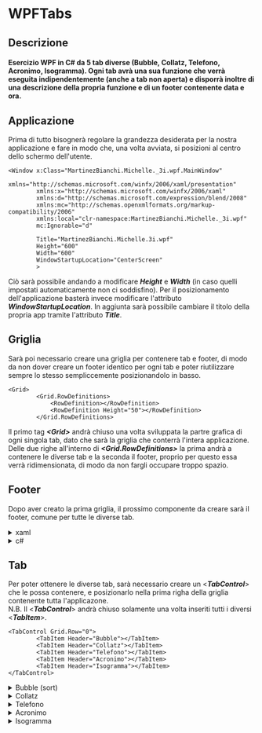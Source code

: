 # WPFTabs

## Descrizione
#### Esercizio WPF in C# da 5 tab diverse (Bubble, Collatz, Telefono, Acronimo, Isogramma). Ogni tab avrà una sua funzione che verrà eseguita indipendentemente (anche a tab non aperta) e disporrà inoltre di una descrizione della propria funzione e di un footer contenente data e ora.



## Applicazione
Prima di tutto bisognerà regolare la grandezza desiderata per la nostra applicazione e fare in modo che, una volta avviata, si posizioni al centro dello schermo dell'utente.
```xaml
<Window x:Class="MartinezBianchi.Michelle._3i.wpf.MainWindow"
        xmlns="http://schemas.microsoft.com/winfx/2006/xaml/presentation"
        xmlns:x="http://schemas.microsoft.com/winfx/2006/xaml"
        xmlns:d="http://schemas.microsoft.com/expression/blend/2008"
        xmlns:mc="http://schemas.openxmlformats.org/markup-compatibility/2006"
        xmlns:local="clr-namespace:MartinezBianchi.Michelle._3i.wpf"
        mc:Ignorable="d"
        
        Title="MartinezBianchi.Michelle.3i.wpf" 
        Height="600" 
        Width="600" 
        WindowStartupLocation="CenterScreen"
        >
```

Ciò sarà possibile andando a modificare <b><i>Height</i></b> e <b><i>Width</i></b> (in caso quelli impostati automaticamente non ci soddisfino). Per il posizionamento dell'applicazione basterà invece modificare l'attributo <b><i>WindowStartupLocation</i></b>. In aggiunta sarà possibile cambiare il titolo della propria app tramite l'attributo <b><i>Title</i></b>.
<br>
## Griglia
Sarà poi necessario creare una griglia per contenere tab e footer, di modo da non dover creare un footer identico per ogni tab e poter riutilizzare sempre lo stesso sempliccemente posizionandolo in basso.
        
```xaml
<Grid>
        <Grid.RowDefinitions>
            <RowDefinition></RowDefinition>
            <RowDefinition Height="50"></RowDefinition>
        </Grid.RowDefinitions>
```

Il primo tag <b><i><</i></b><b><i>Grid</i></b><b><i>></i></b> andrà chiuso una volta sviluppata la partre grafica di ogni singola tab, dato che sarà la griglia che conterrà l'intera applicazione. Delle due righe all'interno di <b><i><Grid.RowDefinitions></i></b> la prima andrà a contenere le diverse tab e la seconda il footer, proprio per questo essa verrà ridimensionata, di modo da non fargli occupare troppo spazio. 


## Footer
Dopo aver creato la prima griglia, il prossimo componente da creare sarà il footer, comune per tutte le diverse tab.

<details>
<summary>xaml</summary>

```xaml
<Grid Grid.Row="1" Height="50" VerticalAlignment="Bottom">
    <Grid.RowDefinitions>
        <RowDefinition></RowDefinition>
    </Grid.RowDefinitions>
    <Grid.ColumnDefinitions>
        <ColumnDefinition></ColumnDefinition>
        <ColumnDefinition></ColumnDefinition>
        <ColumnDefinition></ColumnDefinition>
        <ColumnDefinition></ColumnDefinition>
    </Grid.ColumnDefinitions>

    <StackPanel Grid.Column="3" VerticalAlignment="Center" HorizontalAlignment="Center" >
        <TextBlock x:Name="txtDataCo" Text="Data" Grid.Column="2"
                HorizontalAlignment="Center" VerticalAlignment="Center"
                    FontWeight="Bold"
                ></TextBlock>
        <TextBlock x:Name="txtOraCo" Text="Ora" Grid.Column="2"
                HorizontalAlignment="Center" VerticalAlignment="Center"
                ></TextBlock>
    </StackPanel>
</Grid>
```
Anche per il footer stesso sarà nececssario creare una griglia, di modo da poter posizionare data e ora in basso a destra. Per fare ciò definiamo una singola riga e ben 4 colonne, per poi posizionare uno <<b><i>StackPanel</i></b>> nella quarta colonna (<b><i>Grid.Column="3"</i></b>). Assicuriamoci poi di allineare a dovere il suo contenuto utilizzando <b><i>VerticalAlignment="Center"</i></b> e <b><i>HorizontalAlignment="Center"</i></b>. Successivamente posizioniamo al suo interno 2 <<b><i>TextBlock</i></b>> nei quali andremo ad inserire data e ora, che verranno gestiti e calcolati tramite c# all'interno del nostro file <b>MainWindow.xaml.cs</b>, proprio per questo motivo è necessario assegnare un nome ad entrambi i <<b><i>TextBlock</i></b>> usando <b><i>x:Name="nomeComponente"</i></b>, di modo da poter essere richiamati e modificati.
</details>

<details>
<summary>c#</summary>

```c#
public partial class MainWindow : Window
{
        private Timer _timer;
```

Partiamo col definire un oggetto di tipo <b><i>Timer</i></b> all'interno di <b><i>MainWindow : Window</i></b>.
<br><br>

```c#
public MainWindow()
{
        InitializeComponent();
        _timer = new Timer(Stufa, null, 0, 1000);
}
```

Proseguiamo con l'inizializzazione di <b><i>_timer</i></b> all'interno di <b><i>MainWindow()</i></b> definendo dei parametri ovvero <b><i>Stufa()</i></b>: la funzione che verrà chiamata, <b><i>null</i></b>: parametro che verrà passato alla funzione, <b><i>0</i></b>: tempo (in millisecondi) aspettato prima del primo scatto (prima volta che verrà chiamata la funzione) e infine <b><i>1000</i></b>: tempo (in millisecondi) aspettato prima del prossimo scatto (prossima volta che verrà chiamata la funzione), in questo modo ogni secondo il timer verrà aggiornato tramite <b><i>Stufa()</i></b>.
<br><br>

```c#
private void Stufa(object state)
{
    Dispatcher.Invoke(() =>
    {

        txtDataCo.Text = DateTime.Now.ToString().Split(' ')[0];
        txtOraCo.Text = DateTime.Now.ToString().Split(' ')[1];
    });
}
```

L'ultima cosa che rimane da fare è definire la nostra funzione <b><i>Stufa()</i></b>. Al suo interno creiamo un <b><i>Dispatcher.Invoke</i></b>, il quale ci permetterà di "bucare" il processo <b><i>Timer</i></b> (processo corrente), per poter apportare modifiche all'interno di quello della GUI. All'interno del <b><i>Dispatcher.Invoke</i></b> inseriamo le istruzioni da eseguire : tramite i nomi precedentemente assegnati ai <<b><i>TextBlock</i></b>>, andiamo a modificare il loro contenuto.
</details>

## Tab
Per poter ottenere le diverse tab, sarà necessario creare un <<b><i>TabControl</i></b>> che le possa contenere, e posizionarlo nella prima righa della griglia contenente tutta l'applicazone.<br>
N.B. Il <<b><i>TabControl</i></b>> andrà chiuso solamente una volta inseriti tutti i diversi <<b><i>TabItem</i></b>>.

```xaml
<TabControl Grid.Row="0">
        <TabItem Header="Bubble"></TabItem>
        <TabItem Header="Collatz"></TabItem>
        <TabItem Header="Telefono"></TabItem>
        <TabItem Header="Acronimo"></TabItem>
        <TabItem Header="Isogramma"></TabItem>
</TabControl>
```


<details>
<summary>Bubble (sort)</summary>
Questa tab si occuperà di generare un vettore randomico con numeri che vanno da 1 a 100, per poi riordinarlo tramite bubble sort.
<br>        
<details>
<summary>xaml</summary>

```xaml
<TabItem Header="Bubble">
    <Grid>

        <Grid.RowDefinitions>
            <RowDefinition Height="70"></RowDefinition>
            <RowDefinition Height="100"></RowDefinition>
            <RowDefinition Height="20"></RowDefinition>
            <RowDefinition></RowDefinition>
        </Grid.RowDefinitions>

        <Grid.ColumnDefinitions>
            <ColumnDefinition></ColumnDefinition>
            <ColumnDefinition></ColumnDefinition>
        </Grid.ColumnDefinitions>
```

Per prima cosa diamo un nome, che verrà mostrato all'utente, al nostro <<b><i>TabItem</i></b>> tramite l'attributo <b><i>Header</i></b>, successivamente creaiamo un griglia composta da 4 righe e 2 colonne ridimensionate in base ai loro scopi. Le righe serviranno per disporre al loro interno : descrizione, pulsante in grado di rigenerare un vettore e riordinarlo, tipo di sequenza sottostante (generata o ordinata) e la sequenza stessa. Le colonne saranno invece utili a tenere separate le due sequenza, ecco la rappresentazione grafica qui sotto.
<img src="https://github.com/MichelleMyBad/WPFTabs/assets/127590227/7c0740b8-903b-4d06-a859-b210689f905a">
">
<br><br>

```xaml
<RichTextBox Grid.Row="0" IsReadOnly="True" Grid.ColumnSpan="2">
    <FlowDocument>
        <Paragraph>
            Generato un vettore randomico con numeri che vanno da 1 a 100, il programma sarà in grado di riordinarlo tramite bubble sort
        </Paragraph>
    </FlowDocument>
</RichTextBox>
```

Proseguiamo con l'inserire all'interno della prima riga una breve descrizione di ciò di cui si occuperà questa tab: creaiamo una <<b><i>RichTextBox</i></b>> ed aggiungiamo <b><i>Grid.ColumnSpan="2"</i></b> come attributo di modo che si espanda per entrambe le nostre colonne, un altro attributo necessario sarà <b><i>IsReadOnly="True"</i></b> il quale servirà ad impedire all'utente di modificare il testo. Al suo interno inseriamo poi un <<b><i>FlowDocument</i></b>> che ci permetterà di scrivere la nostra descrizione dentro un <<b><i>Pararaph</i></b>>. 
<br><br>

```xaml
<Button  Grid.Column="0" Grid.Row="1" Grid.ColumnSpan="2" 
            Click="Button_Click_2">Rigenera vettore</Button>
```

Proseguendo, nella seconda riga, troveremo il nostro pulsante incaricato del riordinamento e generazione dei vettori, ci basterà associargli una funzione che verrà chiamata al click, ecco qui sotto un metodo veloce per poterlo fare.

<details>
        <summary>Creazione della funzione chiamata al click</summary> 
        <img src="https://github.com/MichelleMyBad/WPFTabs/assets/127590227/8aaeef93-0382-4fdf-8eb0-98cd891cf58d"> <br>
        Per creare una funzione associata al click del pulsante in modo semplice e veloce basterà fare doppio click su <b><i>Button</i></b> in questo modo.<br><br>
        <img src="https://github.com/MichelleMyBad/WPFTabs/assets/127590227/aec673f7-3416-4124-9897-c9a0b581f051"> <br>
        Sarà poi necessario andare nelle <b>Properties</b> e accedere alla sezione <b>Event Handler</b> cliccando dove mostrato in immagine.<br><br>
        <img src="https://github.com/MichelleMyBad/WPFTabs/assets/127590227/3657050e-0cb0-4227-8536-34f2a7ef7933)"><br> 
        Fare poi doppio click nello spazio a fianco a <b>Click</b> e verrà generato automaticamente l'attributo <b><i>Click="NomeFunzione"</i></b> al bottone e una funzione omonima all'interno del file <b>MainWindow.xaml.cs</b>
</details>
<br>

```xaml
<RichTextBox Grid.Row="2" Grid.Column="0" IsReadOnly="True" Height="100">
<FlowDocument>
    <Paragraph>Sequenza generata</Paragraph>
</FlowDocument>
</RichTextBox>

<RichTextBox Grid.Row="2" Grid.Column="1" IsReadOnly="True" Height="100">
<FlowDocument>
    <Paragraph>Sequenza riordinata</Paragraph>
</FlowDocument>
</RichTextBox>
```

Nella terza riga ci occuperemo semplicemente di inserire due <<b><i>RichTextBox</i></b>> dove poter scrivere <i>"Sequenza generata"</i> e <i>"Sequenza riordinata"</i>, di modo da permettere all'utente di differenziarle più facilmente.
<br><br>

```xaml
        <ListView Grid.Row="3" Grid.Column="0" x:Name="LstUnsorted"></ListView>
        <ListView Grid.Row="3" Grid.Column="1" x:Name="LstSorted"></ListView>
    </Grid>
</TabItem>
```

Per finire nell'ultima riga inseriamo le due <<b><i>ListView</i></b>> all'interno delle quali andremo a mostrare a schermo i nostri vettori (generato e ordinato). Bisognerà inoltre dargli dei nomi, di modo da poterle andare a modificare tramite c#.
<br>
</details>

<details>
<summary>c#</summary>

```c#
public partial class MainWindow : Window
{
        int[] unsortedStatic = new int[] { 2, 1, 3, 8, 7, 5, 6, 4, 100, 79, 1, 2, 10 };
        int[] unsorted = new int[] { 2, 1, 3, 8, 7, 5, 6, 4, 100, 79, 1, 2, 10 };
        Thread thread1;
        Thread thread2;
```

Per prima cosa creiamo all'interno di <b><i>MainWindow : Window</i></b> due liste di numeri, rispettivamente una che resterà nella lista di numeri creati e una che verrà poi riordinata. Creiamo poi due <b><i>Thread</i></b> che si occuperanno rispettivamente di gestire lo smistamento (bubble sort) e di generare un nuovo vettore.
<br><br>

```c#
public MainWindow()
{
    InitializeComponent();
    thread1 = new Thread(Sort);
    thread1.Start();
    LstUnsorted.ItemsSource = unsortedStatic;
}
```

Successivamente avviamo la funzione <b><i>Sort()</i></b> nel <b><i>thread1</i></b> e assegniamo alla <<b><i>ListView</i></b>>, che mostrerà la sequenza di partenza, l'apposito array di numeri.
<br><br>

```c#
public void Sort()
{
    Dispatcher.Invoke(() =>
    {
        LstSorted.ItemsSource = unsorted;
    });
    int tmp;
    for (int lunghezza = unsorted.Length; lunghezza > 1; lunghezza--)
    {
        for (int i = 0; i < lunghezza - 1; i++)
        {
            if (unsorted[i] > unsorted[i + 1])
            {
                tmp = unsorted[i];
                unsorted[i] = unsorted[i + 1];
                unsorted[i + 1] = tmp;
            }
            Dispatcher.Invoke(() =>
            {
                LstSorted.Items.Refresh();
            });
            Thread.Sleep(100);
        }
    }
}
```
Nella funzione <b><i>Sort()</i></b> inzieremo subito con l'aggiornare la <<b><i>ListView</i></b>> che dovrà contenere la sequenza alla fine del riordinamento, assegnandole il vettore apposito. Utilizziamo poi un semplice bubble sort per occuparci del vettore e, al termine di ogni ciclo, aggiorniamo l'interfaccia grafica tramite <b><i>Dispatcher.Invoke</i></b>, mostrando così all'utente il riordinamento in modo progressivo.
<br><br>

```c#
private void Button_Click_2(object sender, RoutedEventArgs e)
{
    if (thread1.ThreadState == ThreadState.Stopped)
    {
        if (thread2 == null || thread2.ThreadState == ThreadState.Stopped)
        {
            thread2 = new Thread(Generate);
            thread2.Start();
        }

    }
}
```
Proseguiamo con l'iniziare la generazione e il riordinamento di un nuovo vettore al click del pulsante: per prima cosa controlliamo che entrambi i <b><i>Thread</i></b> si siano conclusi o, in caso del <b><i>thread2</i></b>, inizializzati. Nell'eventualità che si verifichino queste condizioni, inizializiamo il <b><i>thread2</i></b> di modo che esegua la funzione <b><i>Generate()</i></b>.
<br><br>

```c#
public void Generate()
{
    var random = new Random();
    for (int x = 0; x < unsorted.Length; x++)
    {
        unsortedStatic[x] = random.Next(1, 101);
        unsorted[x] = unsortedStatic[x];
        Dispatcher.Invoke(() =>
        {
            LstUnsorted.Items.Refresh();
            LstSorted.Items.Refresh();
        });
        Thread.Sleep(100);
    }
    thread1 = new Thread(Sort);
    thread1.Start();
}
```

La funzione <b><i>Generate()</i></b>, tramite ciclo <i>for</i>, si occuperà di aggiornare le liste con una nuova sequenza di numeri casuali (da 1 a 100). Ad ogni passo del ciclo <i>for</i> andremo a fare refresh delle <<b><i>ListView</i></b>> tramite <b><i>Dispatcher.Invoke</i></b>, di modo da mostrare all'utente il progredire della rigenerazione dei numeri casuali. Infine avviamo nuovamente la funzione <b><i>Sort()</i></b> nel <b><i>thread1</i></b>.
        
</details>
<br>
</details>



<details>
<summary>Collatz</summary>
Questa tab si occuperà di, una volta passato un numero al programma, ritornare il numero di passi necessare a raggiungere 1 seguendo la <a href="https://it.wikipedia.org/wiki/Congettura_di_Collatz" target="_blank">congettura matematica di Lothar Collatz</a>. 
<br>
<details>
<summary>xaml</summary>

```xaml
<TabItem Header="Collatz">

    <Grid>
        <Grid.RowDefinitions>
            <RowDefinition></RowDefinition>
            <RowDefinition></RowDefinition>
            <RowDefinition></RowDefinition>
        </Grid.RowDefinitions>
        <Grid.ColumnDefinitions>
        </Grid.ColumnDefinitions>
```

Come visto per la tab precedente, cominciamo col creare una griglia e col dargli un nome visibile a schermo.
<br><br>

```xaml
<RichTextBox IsReadOnly="True">
    <FlowDocument>
        <Paragraph>
            Tra i problemi irrisolti in matematica c’è una congettura (una affermazione che nei fatti sembra vera ma di cui nessuno riesce a dimostrarne la falsità) espressa per la prima volta nel 1937 da Lothar Collatz nella quale si afferma questo:
            <LineBreak/>
            - Prendi un numero intero positivo n.
            <LineBreak/>
            - Se n è pari, dividilo per 2.
            <LineBreak/>
            - Se n è dispari, moltiplicalo per 3 e aggiungigli 1 per ottenere 3n + 1.
            <LineBreak/>
            - Usa questo risultato ripetendo il processo all’infinito.
            <LineBreak/>
            - Indipendentemente dal numero con cui inizi, alla fine raggiungerai sempre 1.
            <LineBreak/>
            - Quello da stabilire qui è quanti passi servono per farlo!!
            <LineBreak/>
            <LineBreak/>
            A proposito di questa congettura, il famoso matematico ungherese Paul Erdős disse: *«La matematica non è ancora pronta per problemi di questo tipo»* ed offrì 500 dollari per la sua soluzione[1].
            <LineBreak/>
            <LineBreak/>
            Questo esercizio prevede di realizzare un programma che passato un intero N, torni il numero di passi necessari a raggiungere 1.
            <LineBreak/>
            <LineBreak/>
            Riferimenti storici
            https://it.wikipedia.org/wiki/Congettura_di_Collatz
        </Paragraph>
    </FlowDocument>
</RichTextBox>
```

Continuiamo con una <<b><i>RichTextBox</i></b>> nella quale poter inserire la traccia dell'esercizio.
<br><br>

```xaml
         <StackPanel Grid.Row="1">
             <Button Click="Button_Click_1">Calcola passi</Button>
             <TextBox x:Name="edtCollatz" HorizontalContentAlignment="Center">Inserire numero</TextBox>
             <TextBlock>Numero di passi : </TextBlock>
             <TextBlock x:Name="txtCollatz"></TextBlock>
         </StackPanel>
     </Grid>
</TabItem>
```

Concludiamo la parte grafica creando uno <<b><i>StackPanel</i></b>> nel quale poter inserire un bottone, che si occuperà di chiamare la funzione per eseguire il calcolo, un <<b><i>TextBox</i></b>> per permettere all'utente di inserire un input e due <<b><i>TextBlock</i></b>> per poter mostrare a schermo il risultato ottenuto.
<br>
</details>

<details>
<summary>c#</summary>

```c#
public int Passi(int n)
{
    int counter = 0;
    if (n <= 0)
    {
        throw new ArgumentException();
    }

    for (counter = 0; n > 1; counter++)
    {
        if (n % 2 == 0)
        {
            n = n / 2;
        }
        else if (n % 2 == 1)
        {
            n = (n * 3 + 1);
        }
    }
    return counter;
}
```

Iniziamo col definire la funzione che si occuperà di eseguire il calcolo: per prima cosa dobbiamo assicurarci che il numero in input sia maggiore di 0, seguiamo poi passo passo le istruzioni dateci dalla <a href="https://it.wikipedia.org/wiki/Congettura_di_Collatz" target="_blank">congettura di Collatz</a>. Facciamo in fine il return del numero di passi eseguiti.
<br><br>

```c#
private void Button_Click_1(object sender, RoutedEventArgs e)
{
    try
    {
        int valore = Convert.ToInt32(edtCollatz.Text);
        int risultato = Passi(valore);
        txtCollatz.Text= risultato.ToString();
    }
    catch(Exception) 
    {
        MessageBox.Show("Inserire un numero maggiore di 0 nella casella");
    }
    catch (Exception)
    {
        MessageBox.Show("Inserire un numero nella casella");
    }
}
```

Al click del pulsante metteremo in <b><i>valore</i></b> il numero inserito dall'utente, e in <b><i>risultato</i></b> il numero di passi eseguiti, ottenuto tramite la funzione <b><i>Passi()</i></b>. Inseriamo in fine questo risultato all'interno del <<b><i>TextBlock</i></b>> creato in precedenza. Per prevenire eventuali errori durante l'esecuzione, metteremo il tutto all'interno di un <i>try-catch</i>, in modo che, in caso di input indesiderato, l'applicazione faccia notare all'utente il suo errore tramite <b><i>MessageBox.Show()</i></b>.   
</details>
<br>
</details>


<details>
<summary>Telefono</summary>
Questa tab si occuperà di, in caso si tratti di un numero valido, pulire la stringa inserita dall'utente perchè sia valida ai fini del NAMP americano.
<br>
<details>
<summary>xaml</summary>

```xaml
<TabItem Header="Telefono">
    <Grid>
        <Grid.RowDefinitions>
            <RowDefinition></RowDefinition>
            <RowDefinition></RowDefinition>
        </Grid.RowDefinitions>
        <Grid.ColumnDefinitions>
            <ColumnDefinition></ColumnDefinition>
            <ColumnDefinition></ColumnDefinition>
        </Grid.ColumnDefinitions>
```

Partiamo come al solito col creare griglia e titolo per la nostra tab.
<br><br>

```xaml
<RichTextBox IsReadOnly="True" Grid.ColumnSpan="2">
    <FlowDocument>
        <Paragraph>
            Pulire la stringa in ingresso perchè sia valida ai fini del NAMP Americano.
            <LineBreak/>
            <LineBreak/>
            Il North American Numbering Plan (NANP) è un sistema di numerazione telefonica utilizzato da molti paesi del Nord America come gli Stati Uniti, il Canada o le Bermuda.
            <LineBreak/>
            <LineBreak/>
            Tutti i paesi NANP condividono lo stesso prefisso internazionale: 1.
            <LineBreak/>
            <LineBreak/>
            I numeri NANP sono numeri di dieci cifre costituiti da
            <LineBreak/>
            - un codice di area a tre cifre, comunemente noto come prefisso,
            <LineBreak/>
            - seguito da un numero locale di sette cifre.
            <LineBreak/>
            - Le prime tre cifre del numero locale rappresentano il codice di scambio,
            <LineBreak/>
            - seguito dal numero univoco di quattro cifre *(che è il numero dell'abbonato)*.
            <LineBreak/>
            <LineBreak/>
            Il formato è generalmente rappresentato come
            <LineBreak/>
            <LineBreak/>
            (NXX) -NXX-XXXX
            <LineBreak/>
            <LineBreak/>
            dove
            <LineBreak/>
            - N è qualsiasi cifra compresa tra 2 e 9
            <LineBreak/>
            - X è qualsiasi cifra compresa tra 0 e 9
        </Paragraph>
    </FlowDocument>
</RichTextBox>
```

Continuiamo con la solita <<b><i>RichTextBox</i></b>> per poter inserire la descrizione di ciò che la tab andrà a svolgere.
<br><br>

```xaml
                <StackPanel Grid.Row="1" Grid.ColumnSpan="2">
                        <Button Click="Button_Click_3" Grid.ColumnSpan="2">Pulisci numero</Button>
                        <TextBox HorizontalContentAlignment="Center" x:Name="edtTelefono" Grid.ColumnSpan="2">Inserire numero</TextBox>
                        <!--colonna 0-->
                        <TextBlock Grid.Column="0">Ultimo numero pulito :</TextBlock>
                        <TextBlock x:Name="txtTelefono" Grid.Column="0"></TextBlock>
                        <!--colonna 1-->
                        <TextBlock Grid.Column="1">Ultima stringa inserita :</TextBlock>
                        <TextBlock x:Name="txtstrTelefono" Grid.Column="1"></TextBlock>
                </StackPanel>
        </Grid>
</TabItem>
```

Per poi concludere con uno <<b><i>StackPanel</i></b>> contenente pulsante, <<b><i>TextBox</i></b>> per l'input e <<b><i>TextBlock</i></b>> per mostrare l'ultima stringa inserita e il numero pulito all'utente.
<br>
</details>

<details>
<summary>c#</summary>

```c#
public string Pulisci(string phoneNumber)
{
    for (int i = 0; i < phoneNumber.Length; i++)
    {

        if (char.IsDigit(phoneNumber[i]) == false)
        {
            phoneNumber = phoneNumber.Remove(i, 1);
            i--;
        }
    }
    if (phoneNumber[0] == '1')
    {
        phoneNumber = phoneNumber.Remove(0, 1);
    }
    if (phoneNumber.Length != 10)
    {
        throw new ArgumentException();
    }
    else if (Convert.ToInt32(phoneNumber[0].ToString()) < 2 || Convert.ToInt32(phoneNumber[3].ToString()) < 2)
    {
        throw new ArgumentException();
    }
    else
    {
        return phoneNumber;
    }

}
```

Per cominciare creaiamo una funzione che sia in grado di ripulire il nostro numero secondo gli standard del NANP americano, e che poi ritorni il numero ripulito o un errore in caso di input errato.
<br><br>

```c#
private void Button_Click_3(object sender, RoutedEventArgs e)
{
    try
    {
        string numero = edtTelefono.Text;
        txtstrTelefono.Text = numero;
        string numeroPulito = Pulisci(numero);
        txtTelefono.Text = numeroPulito;
    }
    catch(Exception)
    {
        MessageBox.Show("Inserire un numero valido nella casella");
    }
}
```
Continuiamo poi con l'immagazzinare la stringa inserita all'interno di <b><i>numero</i></b>, per poi fornire questo dato alla <<b><i>TextBox</i></b>>, che si occupa di mostrare a schermo l'ultima stringa inserita, e a <b><i>Pulisci()</i></b>, riusltato della quale verrà immagazzinato all'interno del <<b><i>TextBlock</i></b>> in modo da mostrarlo a schermo. utilizziamo nuovamente un <i>try-catch</i> per prevenire il crash dell'applicazione in caso di errori.     
</details>
<br>
</details>


<details>
<summary>Acronimo</summary>
Questa tab si occuperà di, una volta inserita una serie di parole, ricavarlne l'acronimo.
<br>       
<details>
<summary>xaml</summary>

```xaml
<TabItem Header="Acronimo">
        <Grid>
            <Grid.RowDefinitions>
                <RowDefinition Height="50"></RowDefinition>
                <RowDefinition></RowDefinition>
            </Grid.RowDefinitions>
            <Grid.ColumnDefinitions>
                <ColumnDefinition></ColumnDefinition>
            </Grid.ColumnDefinitions>
```

Creiamo come al solito la nostra griglia e titolo per la tab.
<br><br>

```xaml
<RichTextBox IsReadOnly="True" Grid.ColumnSpan="2">
        <FlowDocument>
            <Paragraph>
                Dato un insieme di parole al programma esso sarà in grado di crearne l'acronimo
            </Paragraph>
        </FlowDocument>
</RichTextBox>
```

Per poi proseguire con la solita descrizione.
<br><br>

```xaml
<StackPanel Grid.Row="1" Grid.ColumnSpan="2">
        <Button  Grid.ColumnSpan="2" Click="Button_Click">Ottieni acronimo</Button>
        <TextBox HorizontalContentAlignment="Center" x:Name="edtAcronimo" Grid.ColumnSpan="2">Inserire acronimo</TextBox>
        <TextBlock>Acronimo : </TextBlock>
        <TextBlock x:Name="txtAcronimo"></TextBlock>
</StackPanel>
```

Concludiamo in fine con <b><i><StackPanel></i></b> contenente bottone, <b><i><TextBlock></i></b> e <b><i><TextBlock></i></b> per permettere all'utente di inserire l'input e visualizzare l'acronimo.
<br>
</details>

<details>
<summary>c#</summary>

```c#
public string Abbrevia(string phrase)
{
    string acronimo = "";

    if (char.IsLetter(phrase[0]))
    {
        acronimo = phrase[0].ToString().ToUpper();
    }
    while (char.IsLetter(phrase[phrase.Length - 1]) == false) 
    {
        phrase=phrase.Substring(0, phrase.Length - 1);
    }
    int lunghezza = phrase.Length;
    for (int i = 0; i < lunghezza; i++)
    {
        if (phrase[i].ToString() == "'" && (phrase[i + 1].ToString() != "s" && phrase[i + 1].ToString() != "S"))
        {
            if (char.IsLetter(phrase[i + 1]))
            {
                acronimo = acronimo + phrase[i + 1].ToString().ToUpper();
            }

        }
        else if(char.IsLetter(phrase[i]) == false && phrase[i].ToString() != "'")
        {
            if (char.IsLetter(phrase[i + 1]))
            {
                acronimo = acronimo + phrase[i + 1].ToString().ToUpper();
            }
        }
    }
    return acronimo;
}
```

Creiamo una funzione in grado di prendere la prima lettera per nuova parola, riconoscendo se si trovi dopo uno spazio o altri tipi di punteggiatura. per poi ritornare l'acronimo ricavato. <br>
N.B. Bisognerà ricordarsi di specificare al programma di ignorare i possibili genitivi sassoni.
<br><br>

```c#
private void Button_Click(object sender, RoutedEventArgs e)
{
    try
    {
        string frase = edtAcronimo.Text;
        string acronimo = Abbrevia(frase);
        txtAcronimo.Text = acronimo;
    }
    catch(Exception)
    {
        MessageBox.Show("Inserire delle parole nella casella");
    }

}
```

Concludiamo con il solito <i>try-catch</i> nel quale ic occuperemo di prendere l'input dell'utente, passarlo alla funzione, mostrare l'acronimo ottenuto e avvisare l'utente in caso di errore.
</details>
<br>
</details>


<details>
<summary>Isogramma</summary>
Questa tab si occuperà di controllare se una parola o frase inserita è un isogramma (non presenta lettere ripetute).
<br>        
<details>
<summary>xaml</summary>

```xaml
<TabItem Header="Isogramma">
        <Grid>
            <Grid.RowDefinitions>
                <RowDefinition></RowDefinition>
                <RowDefinition></RowDefinition>
            </Grid.RowDefinitions>
            <Grid.ColumnDefinitions>
                <ColumnDefinition></ColumnDefinition>
            </Grid.ColumnDefinitions>
```

Iniziamo con il creare nuovamente un titolo per quest'ultima tab e una griglia apposita. <br><br>

```xaml
<RichTextBox IsReadOnly="True" Grid.ColumnSpan="2">
        <FlowDocument>
            <Paragraph>
                Determina se una parola o una frase è un isogramma.
                <LineBreak/>
                <LineBreak/>
                Per come lo intendiamo in questo esercizio, un isogramma è una parola o una frase che non ha lettere ripetute.
                <LineBreak/>
                Sono ammessi spazi e segni di punteggiatura ripetuti.
                <LineBreak/>
                <LineBreak/>
                Esempi di isogrammi:
                <LineBreak/>
                <LineBreak/>
                - lumberjacks
                <LineBreak/>
                - background
                <LineBreak/>
                - downstream
                <LineBreak/>
                - six-year-old
                <LineBreak/>
                <LineBreak/>
                Gli isogrammi possono essere utili come chiavi di cifratura dato che la corrispondenza fra lettere è univoca.
                <LineBreak/>
                <LineBreak/>
                Isogrammi di 10 lettere, per esempio PATHFINDER, DUMBWAITER o BLACKHORSE, possono essere utilizzate da venditori di beni il cui prezzo può essere negoziato, come macchine usate, gioielli e antichità.
                <LineBreak/>
                <LineBreak/>
                Per esempio le cifre decimali possono essere mappate secondo questo schema:
                <LineBreak/>
                <LineBreak/>
                P	A	T	H	F	I	N	D	E	R
                <LineBreak/>
                <LineBreak/>
                1	2	3	4	5	6	7	8	9	0
        
            </Paragraph>
        </FlowDocument>
</RichTextBox>
```

Continuiamo con la <b><i><RichTextBox></i></b> per la descrizione.<br><br>


```xaml
            <StackPanel Grid.Row="1" Grid.ColumnSpan="2">
                <Button  Grid.ColumnSpan="2" Click="Button_Click_4">Controlla</Button>
                <TextBox HorizontalContentAlignment="Center" Grid.ColumnSpan="2" x:Name="edtIsogramma">Inserire parola</TextBox>
                <TextBlock x:Name="txtIsogramma"></TextBlock>
            </StackPanel>
        </Grid>
</TabItem>
```

Concludiamo in fine con uno <b><i><StackPanel></i></b> con al suo interno pulsante, <b><i><TextBox></i></b> per l'input e <b><i><TextBlock></i></b> per dire all'utente se la parola inserita è un isogramma o meno.
<br>
</details>

<details>
<summary>c#</summary>

```c#
public bool Verifica(string word)
{
    for (int i = 0; i < word.Length - 1; i++)
    {
        for (int j = i + 1; j < word.Length; j++)
        {
            if (Char.IsSymbol(word[i])==false && Char.ToLower(word[i]) == Char.ToLower(word[j]))
            {
                return false;
            }
        }
    }
    return true;
}
```

Andiamo a creare una funzione in grado di poter verificare se la parola o frase proposta presentino o meno lettere ripetute e che, in caso contrario, ritorni <i>true</i>, in quanto la parola o frase passata è risulterà essere un isogramma.
N.B. Sono permesse ripetizioni di caratteri diversi da lettere.
<br><br>

```c#
private void Button_Click_4(object sender, RoutedEventArgs e)
{
    string testo = edtIsogramma.Text;
    bool verificatore = Verifica(testo);

    if (verificatore == false)
    {
        txtIsogramma.Text = "La stringa inserita non è un isogramma";
    }
    else
    {
        txtIsogramma.Text = "La stringa inserita è un isogramma";
    }
}
```

Concludiamo con l'immagazzinare l'input dato dall'utente in una variabile, passarla alla funzione <b><i>Verifica</i></b> e poi mostrare all'utente se la parola o frase inserita sia un isogramma o meno.

</details>

</details>
